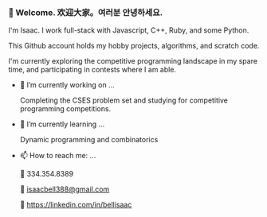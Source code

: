 ### 👋 Welcome. 欢迎大家。여러분 안녕하세요.

I'm Isaac. I work full-stack with Javascript, C++, Ruby, and some Python.

This Github account holds my hobby projects, algorithms, and scratch code. 

I'm currently exploring the competitive programming landscape in my spare time, and participating in contests where I am able.

- 🔭 I’m currently working on ...
  
  Completing the CSES problem set and studying for competitive programming competitions.

- 🌱 I’m currently learning ...
  
  Dynamic programming and combinatorics

- 📫 How to reach me: ...

  📱 334.354.8389
  
  📧 isaacbell388@gmail.com
  
  🔗 https://linkedin.com/in/bellisaac
 
